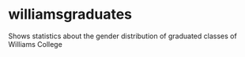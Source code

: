 # williamsgraduates
Shows statistics about the gender distribution of graduated classes of Williams College
